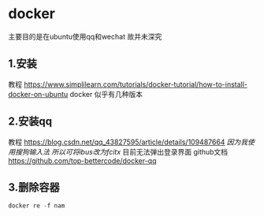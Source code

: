 # docker

主要目的是在ubuntu使用qq和wechat 故并未深究

## 1.安装

教程
<https://www.simplilearn.com/tutorials/docker-tutorial/how-to-install-docker-on-ubuntu>
docker 似乎有几种版本

## 2.安装qq

教程
<https://blog.csdn.net/qq_43827595/article/details/109487664>
*因为我使用搜狗输入法 所以可将ibus改为fcitx*
目前无法弹出登录界面
github文档
<https://github.com/top-bettercode/docker-qq>

## 3.删除容器

```java
docker re -f nam 
```
